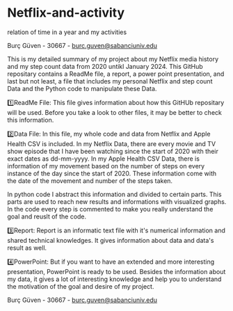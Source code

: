 # Netflix-and-activity
relation of time in a year and my activities

Burç Güven - 30667 - burc.guven@sabanciuniv.edu

This is my detailed summary of my project about my Netflix media history and my step count data from 2020 untikl January 2024. This GitHub repositary contains a ReadMe file, a report, a power point presentation, and last but not least, a file that includes my personal Netflix and step count Data and the Python code to manipulate these Data.

1️⃣ReadMe File: This file gives information about how this GitHUb repositary will be used. Before you take a look to other files, it may be better to check this information.

2️⃣Data File: In this file, my whole code and data from Netflix and Apple Health CSV is included. In my Netflix Data, there are every movie and TV show episode that I have been watching since the start of  2020 with their exact dates as dd-mm-yyyy. In my Apple Health CSV Data, there is information of my movement based on the number of steps on every instance of the day since the start of 2020. These information come with the date of the movement and number of the steps taken.

In python code I abstract this information and divided to certain parts. This parts are used to reach new results and informations with visualized graphs. In the code every step is commented to make you really understand the goal and reuslt of the code.

3️⃣Report: Report is an informatic text file with it's numerical information and shared technical knowledges. It gives information about data and data's result as well.

4️⃣PowerPoint: But if you want to have an extended and more interesting presentation, PowerPoint is ready to be used. Besides the information about my data, it gives a lot of interesting knowledge and help you to understand the motivation of the goal and desire of my project.

Burç Güven - 30667 - burc.guven@sabanciuniv.edu
